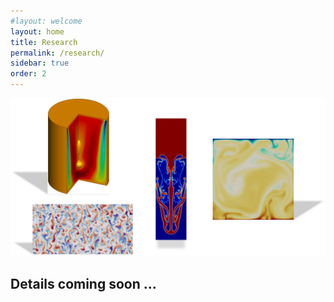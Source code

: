 ```yaml
---
#layout: welcome
layout: home
title: Research
permalink: /research/
sidebar: true
order: 2
---
```


 <img src="/assets/img/Research.png" usemap="#workmap">

 <map name="workmap">
  <area shape="rect" coords="516,6,1377,138" href="/vorticity_dominated/">
  <area shape="rect" coords="2025,285,2448,1974" href="/multiphase/">
  <area shape="rect" coords="312,1485,1701,2172" href="/geophysical/">
  <area shape="rect" coords="2823,567,3948,1692" href="/hpc/">
 </map>

## Details coming soon ...

